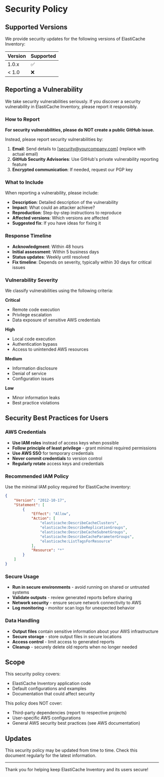 # Security Policy

## Supported Versions

We provide security updates for the following versions of ElastiCache Inventory:

| Version | Supported          |
| ------- | ------------------ |
| 1.0.x   | :white_check_mark: |
| < 1.0   | :x:                |

## Reporting a Vulnerability

We take security vulnerabilities seriously. If you discover a security vulnerability in ElastiCache Inventory, please report it responsibly.

### How to Report

**For security vulnerabilities, please do NOT create a public GitHub issue.**

Instead, please report security vulnerabilities by:

1. **Email**: Send details to [security@yourcompany.com] (replace with actual email)
2. **GitHub Security Advisories**: Use GitHub's private vulnerability reporting feature
3. **Encrypted communication**: If needed, request our PGP key

### What to Include

When reporting a vulnerability, please include:

- **Description**: Detailed description of the vulnerability
- **Impact**: What could an attacker achieve?
- **Reproduction**: Step-by-step instructions to reproduce
- **Affected versions**: Which versions are affected
- **Suggested fix**: If you have ideas for fixing it

### Response Timeline

- **Acknowledgment**: Within 48 hours
- **Initial assessment**: Within 5 business days  
- **Status updates**: Weekly until resolved
- **Fix timeline**: Depends on severity, typically within 30 days for critical issues

### Vulnerability Severity

We classify vulnerabilities using the following criteria:

**Critical**
- Remote code execution
- Privilege escalation
- Data exposure of sensitive AWS credentials

**High**  
- Local code execution
- Authentication bypass
- Access to unintended AWS resources

**Medium**
- Information disclosure
- Denial of service
- Configuration issues

**Low**
- Minor information leaks
- Best practice violations

## Security Best Practices for Users

### AWS Credentials

- **Use IAM roles** instead of access keys when possible
- **Follow principle of least privilege** - grant minimal required permissions
- **Use AWS SSO** for temporary credentials
- **Never commit credentials** to version control
- **Regularly rotate** access keys and credentials

### Recommended IAM Policy

Use the minimal IAM policy required for ElastiCache inventory:

```json
{
    "Version": "2012-10-17",
    "Statement": [
        {
            "Effect": "Allow",
            "Action": [
                "elasticache:DescribeCacheClusters",
                "elasticache:DescribeReplicationGroups",
                "elasticache:DescribeCacheSubnetGroups",
                "elasticache:DescribeCacheParameterGroups",
                "elasticache:ListTagsForResource"
            ],
            "Resource": "*"
        }
    ]
}
```

### Secure Usage

- **Run in secure environments** - avoid running on shared or untrusted systems
- **Validate outputs** - review generated reports before sharing
- **Network security** - ensure secure network connectivity to AWS
- **Log monitoring** - monitor scan logs for unexpected behavior

### Data Handling

- **Output files** contain sensitive information about your AWS infrastructure
- **Secure storage** - store output files in secure locations
- **Access control** - limit access to generated reports
- **Cleanup** - securely delete old reports when no longer needed

## Scope

This security policy covers:
- ElastiCache Inventory application code
- Default configurations and examples
- Documentation that could affect security

This policy does NOT cover:
- Third-party dependencies (report to respective projects)
- User-specific AWS configurations
- General AWS security best practices (see AWS documentation)

## Updates

This security policy may be updated from time to time. Check this document regularly for the latest information.

---

Thank you for helping keep ElastiCache Inventory and its users secure!